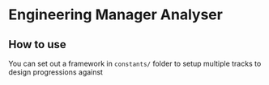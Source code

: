 # Engineering Manager Analyser

## How to use
You can set out a framework in `constants/` folder to setup multiple tracks to design progressions against